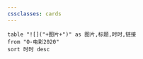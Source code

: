 ```yaml
---
cssclasses: cards
---
```


```dataview
table "![]("+图片+")" as 图片,标题,时时,链接
from "O-电影2020"
sort 时时 desc
```
   
